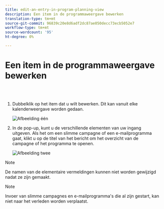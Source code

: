 ```yaml
---
title: edit-an-entry-in-program-planning-view
description: Een item in de programmaweergave bewerken
translation-type: tm+mt
source-git-commit: 96839c20e8d6adf2dc87ae050decc73ecb5052e7
workflow-type: tm+mt
source-wordcount: '95'
ht-degree: 0%

---
```



# Een item in de programmaweergave bewerken

<br> 

1. Dubbelklik op het item dat u wilt bewerken. Dit kan vanuit elke kalenderweergave worden gedaan.

   ![Afbeelding één](/help/sky/assets/program-schedule-view/edit-an-entry-in-program-schedule-view/edit-an-entry-in-program-schedule-view-1.png)

1. In de pop-up, kunt u de verschillende elementen van uw ingang uitgeven. Als het om een slimme campagne of een e-mailprogramma gaat, klikt u op de titel van het bericht om het overzicht van de campagne of het programma te openen.

   ![Afbeelding twee](/help/sky/assets/program-schedule-view/edit-an-entry-in-program-schedule-view/edit-an-entry-in-program-schedule-view-2.png)

>[!NOTE]
>
>De namen van de elementaire vermeldingen kunnen niet worden gewijzigd nadat ze zijn gemaakt.

>[!NOTE]
>
>Invoer van slimme campagnes en e-mailprogramma&#39;s die al zijn gestart, kan niet naar het verleden worden verplaatst.
